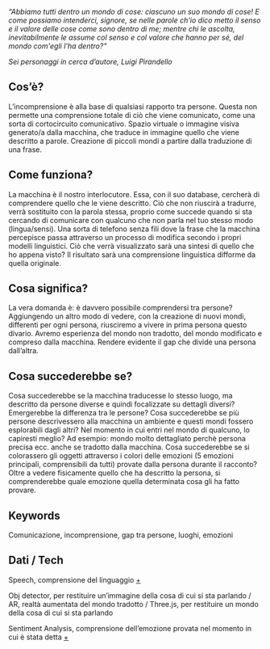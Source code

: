 _“Abbiamo tutti dentro un mondo di cose: ciascuno un suo mondo di cose! E come possiamo intenderci, signore, se nelle parole ch'io dico metto il senso e il valore delle cose come sono dentro di me; mentre chi le ascolta, inevitabilmente le assume col senso e col valore che hanno per sé, del mondo com'egli l'ha dentro?"_

_Sei personaggi in cerca d’autore, Luigi Pirandello_

## Cos’è?
L’incomprensione è alla base di qualsiasi rapporto tra persone. Questa non permette una comprensione totale di ciò che viene comunicato, come una sorta di cortocircuito comunicativo. 
Spazio virtuale o immagine visiva generato/a dalla macchina, che traduce in immagine quello che viene descritto a parole. Creazione di piccoli mondi a partire dalla traduzione di una frase.

## Come funziona?
La macchina è il nostro interlocutore. Essa, con il suo database, cercherà di comprendere quello che le viene descritto. Ciò che non riuscirà a tradurre, verrà sostituito con la parola stessa, proprio come succede quando si sta cercando di comunicare con qualcuno che non parla nel tuo stesso modo (lingua/sensi). 
Una sorta di telefono senza fili dove la frase che la macchina percepisce passa attraverso un processo di modifica secondo i propri modelli linguistici. Ciò che verrà visualizzato sarà una sintesi di quello che ho appena visto?
Il risultato sarà una comprensione linguistica difforme da quella originale.

## Cosa significa?
La vera domanda è: è davvero possibile comprendersi tra persone?
Aggiungendo un altro modo di vedere, con la creazione di nuovi mondi, differenti per ogni persona, riusciremo a vivere in prima persona questo divario. Avremo esperienza del mondo non tradotto, del mondo modificato e compreso dalla macchina.
Rendere evidente il gap che divide una persona dall’altra.  

## Cosa succederebbe se?
Cosa succederebbe se la macchina traducesse lo stesso luogo, ma descritto da persone diverse e quindi focalizzate su dettagli diversi? Emergerebbe la differenza tra le persone? 
Cosa succederebbe se più persone descrivessero alla macchina un ambiente e questi mondi fossero esplorabili dagli altri? Nel momento in cui entri nel mondo di qualcuno, lo capiresti meglio? Ad esempio: mondo molto dettagliato perchè persona precisa ecc. anche se tradotto dalla macchina.
Cosa succederebbe se si colorassero gli oggetti attraverso i colori delle emozioni (5 emozioni principali, comprensibili da tutti) provate dalla persona durante il racconto? Oltre a vedere fisicamente quello che ha descritto la persona, si comprenderebbe quale emozione quella determinata cosa gli ha fatto provare.

## Keywords
Comunicazione, incomprensione, gap tra persone, luoghi, emozioni

## Dati / Tech
Speech, comprensione del linguaggio [+](https://cloud.google.com/speech-to-text/docs/languages)

Obj detector, per restituire un’immagine della cosa di cui si sta parlando /  AR, realtà aumentata del mondo tradotto / Three.js, per restituire un mondo della cosa di cui si sta parlando

Sentiment Analysis, comprensione dell’emozione provata nel momento in cui è stata detta [+](https://github.com/MilaNLProc/feel-it)

